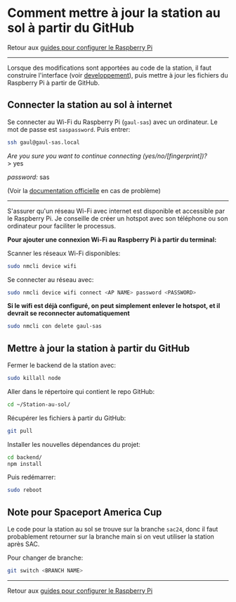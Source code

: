 # Comment mettre à jour la station au sol à partir du GitHub

Retour aux [guides pour configurer le Raspberry Pi](./raspi-config.md)

---

Lorsque des modifications sont apportées au code de la station, il faut construire l'interface (voir [developpement](../guide/developpement.md)), puis mettre à jour les fichiers du Raspberry Pi à partir de GitHub.

## Connecter la station au sol à internet

Se connecter au Wi-Fi du Raspberry Pi (`gaul-sas`) avec un ordinateur. Le mot de passe est `saspassword`. Puis entrer:

```bash
ssh gaul@gaul-sas.local
```

_Are you sure you want to continue connecting (yes/no/\[fingerprint\])?_ \
\> yes

_password:_ sas

(Voir la [documentation officielle](https://www.raspberrypi.com/documentation/computers/remote-access.html) en cas de problème)

---

S'assurer qu'un réseau Wi-Fi avec internet est disponible et accessible par le Raspberry Pi. Je conseille de créer un hotspot avec son téléphone ou son ordinateur pour faciliter le processus.

**Pour ajouter une connexion Wi-Fi au Raspberry Pi à partir du terminal:**

Scanner les réseaux Wi-Fi disponibles:

```bash
sudo nmcli device wifi
```

Se connecter au réseau avec:

```bash
sudo nmcli device wifi connect <AP NAME> password <PASSWORD>
```

**Si le wifi est déjà configuré, on peut simplement enlever le hotspot, et il devrait se reconnecter automatiquement**

```bash
sudo nmcli con delete gaul-sas
```

## Mettre à jour la station à partir du GitHub

<!-- Il y a deux options pour mettre à jour la station au sol:

**Option 1:**

Utiliser le script:

```bash
cd ~/Station-au-sol/scripts/
chmod +x raspi_update.sh
./raspi_update.sh
```

**Option 2:** -->

Fermer le backend de la station avec:

```bash
sudo killall node
```

Aller dans le répertoire qui contient le repo GitHub:

```bash
cd ~/Station-au-sol/
```

Récupérer les fichiers à partir du GitHub:

```bash
git pull
```

Installer les nouvelles dépendances du projet:

```bash
cd backend/
npm install
```

Puis redémarrer:

```bash
sudo reboot
```

## Note pour Spaceport America Cup

Le code pour la station au sol se trouve sur la branche `sac24`, donc il faut probablement retourner sur la branche main si on veut utiliser la station après SAC.

Pour changer de branche:

```bash
git switch <BRANCH NAME>
```

---

Retour aux [guides pour configurer le Raspberry Pi](./raspi-config.md)

